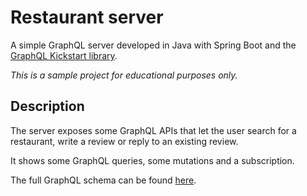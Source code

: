 # Restaurant server

A simple GraphQL server developed in Java with Spring Boot and the
[GraphQL Kickstart library](https://www.graphql-java-kickstart.com/).

*This is a sample project for educational purposes only.*


## Description

The server exposes some GraphQL APIs that let the user search for a 
restaurant, write a review or reply to an existing review.

It shows some GraphQL queries, some mutations and a subscription.

The full GraphQL schema can be found [here](./src/main/resources/graphql/schema.graphqls).